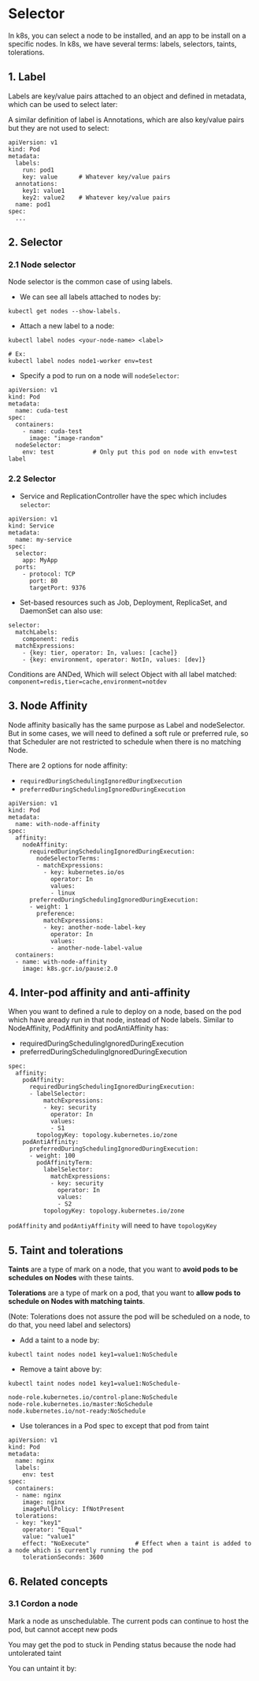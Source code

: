 # Selector

In k8s, you can select a node to be installed, and an app to be install on a specific nodes.
In k8s, we have several terms: labels, selectors, taints, tolerations.

## 1. Label

Labels are key/value pairs attached to an object and defined in metadata, which can be used to select later:

A similar definition of label is Annotations, which are also key/value pairs but they are not used to select:

```
apiVersion: v1
kind: Pod
metadata:
  labels:
    run: pod1
    key: value      # Whatever key/value pairs
  annotations:
    key1: value1
    key2: value2    # Whatever key/value pairs
  name: pod1
spec:
  ...
```

## 2. Selector

### 2.1 Node selector

Node selector is the common case of using labels.

-   We can see all labels attached to nodes by:

```
kubectl get nodes --show-labels.
```

-   Attach a new label to a node:

```
kubectl label nodes <your-node-name> <label>

# Ex:
kubectl label nodes node1-worker env=test
```

-   Specify a pod to run on a node will `nodeSelector`:

```
apiVersion: v1
kind: Pod
metadata:
  name: cuda-test
spec:
  containers:
    - name: cuda-test
      image: "image-random"
  nodeSelector:
    env: test           # Only put this pod on node with env=test label
```

### 2.2 Selector

-   Service and ReplicationController have the spec which includes `selector`:

```
apiVersion: v1
kind: Service
metadata:
  name: my-service
spec:
  selector:
    app: MyApp
  ports:
    - protocol: TCP
      port: 80
      targetPort: 9376
```

-   Set-based resources such as Job, Deployment, ReplicaSet, and DaemonSet can also use:

```
selector:
  matchLabels:
    component: redis
  matchExpressions:
    - {key: tier, operator: In, values: [cache]}
    - {key: environment, operator: NotIn, values: [dev]}
```

Conditions are ANDed, Which will select Object with all label matched: `component=redis,tier=cache,environment=notdev`

## 3. Node Affinity

Node affinity basically has the same purpose as Label and nodeSelector. But in some cases, we will need to defined a soft rule or preferred rule, so that Scheduler are not restricted to schedule when there is no matching Node.

There are 2 options for node affinity:

-   `requiredDuringSchedulingIgnoredDuringExecution`
-   `preferredDuringSchedulingIgnoredDuringExecution`

```
apiVersion: v1
kind: Pod
metadata:
  name: with-node-affinity
spec:
  affinity:
    nodeAffinity:
      requiredDuringSchedulingIgnoredDuringExecution:
        nodeSelectorTerms:
        - matchExpressions:
          - key: kubernetes.io/os
            operator: In
            values:
            - linux
      preferredDuringSchedulingIgnoredDuringExecution:
      - weight: 1
        preference:
          matchExpressions:
          - key: another-node-label-key
            operator: In
            values:
            - another-node-label-value
  containers:
  - name: with-node-affinity
    image: k8s.gcr.io/pause:2.0
```

## 4. Inter-pod affinity and anti-affinity

When you want to defined a rule to deploy on a node, based on the pod which have aready run in that node, instead of Node labels.
Similar to NodeAffinity, PodAffinity and podAntiAffinity has:

-   requiredDuringSchedulingIgnoredDuringExecution
-   preferredDuringSchedulingIgnoredDuringExecution

```
spec:
  affinity:
    podAffinity:
      requiredDuringSchedulingIgnoredDuringExecution:
      - labelSelector:
          matchExpressions:
          - key: security
            operator: In
            values:
            - S1
        topologyKey: topology.kubernetes.io/zone
    podAntiAffinity:
      preferredDuringSchedulingIgnoredDuringExecution:
      - weight: 100
        podAffinityTerm:
          labelSelector:
            matchExpressions:
            - key: security
              operator: In
              values:
              - S2
          topologyKey: topology.kubernetes.io/zone
```

`podAffinity` and `podAntiyAffinity` will need to have `topologyKey`

## 5. Taint and tolerations

**Taints** are a type of mark on a node, that you want to **avoid pods to be schedules on Nodes** with these taints.

**Tolerations** are a type of mark on a pod, that you want to **allow pods to schedule on Nodes with matching taints**.

(Note: Tolerations does not assure the pod will be scheduled on a node, to do that, you need label and selectors)

-   Add a taint to a node by:

```
kubectl taint nodes node1 key1=value1:NoSchedule
```

-   Remove a taint above by:

```
kubectl taint nodes node1 key1=value1:NoSchedule-
```

```
node-role.kubernetes.io/control-plane:NoSchedule
node-role.kubernetes.io/master:NoSchedule
node.kubernetes.io/not-ready:NoSchedule
```

-   Use tolerances in a Pod spec to except that pod from taint

```
apiVersion: v1
kind: Pod
metadata:
  name: nginx
  labels:
    env: test
spec:
  containers:
  - name: nginx
    image: nginx
    imagePullPolicy: IfNotPresent
  tolerations:
  - key: "key1"
    operator: "Equal"
    value: "value1"
    effect: "NoExecute"             # Effect when a taint is added to a node which is currently running the pod
    tolerationSeconds: 3600
```

## 6. Related concepts

### 3.1 Cordon a node

Mark a node as unschedulable. The current pods can continue to host the pod, but cannot accept
new pods

You may get the pod to stuck in Pending status because the node had untolerated taint

You can untaint it by:

```

```
